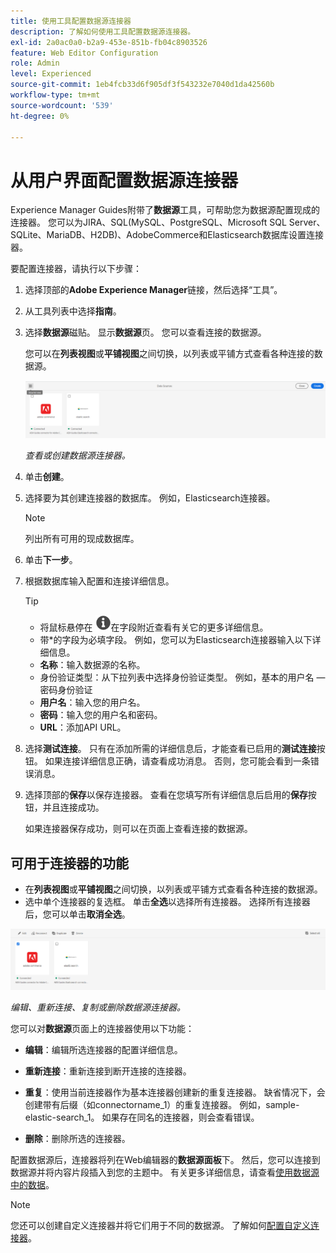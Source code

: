 ```yaml
---
title: 使用工具配置数据源连接器
description: 了解如何使用工具配置数据源连接器。
exl-id: 2a0ac0a0-b2a9-453e-851b-fb04c8903526
feature: Web Editor Configuration
role: Admin
level: Experienced
source-git-commit: 1eb4fcb33d6f905df3f543232e7040d1da42560b
workflow-type: tm+mt
source-wordcount: '539'
ht-degree: 0%

---
```


# 从用户界面配置数据源连接器

Experience Manager Guides附带了&#x200B;**数据源**&#x200B;工具，可帮助您为数据源配置现成的连接器。 您可以为JIRA、SQL(MySQL、PostgreSQL、Microsoft SQL Server、SQLite、MariaDB、H2DB)、AdobeCommerce和Elasticsearch数据库设置连接器。

要配置连接器，请执行以下步骤：

1. 选择顶部的&#x200B;**Adobe Experience Manager**&#x200B;链接，然后选择“工具”。
1. 从工具列表中选择&#x200B;**指南**。
1. 选择&#x200B;**数据源**&#x200B;磁贴。 显示&#x200B;**数据源**&#x200B;页。 您可以查看连接的数据源。

   您可以在&#x200B;**列表视图**&#x200B;或&#x200B;**平铺视图**&#x200B;之间切换，以列表或平铺方式查看各种连接的数据源。

   <img src="./assets/data-sources-create-window.png" alt= "数据源页面上列出的数据源" width="800">

   *查看或创建数据源连接器。*
1. 单击&#x200B;**创建**。
1. 选择要为其创建连接器的数据库。 例如，Elasticsearch连接器。
   >[!NOTE]
   >
   >列出所有可用的现成数据库。

1. 单击&#x200B;**下一步**。
1. 根据数据库输入配置和连接详细信息。

   >[!TIP]
   >* 将鼠标悬停在 <img src="./assets/info-details.svg" alt= "信息图标" width="25">在字段附近查看有关它的更多详细信息。
   > * 带*的字段为必填字段。 例如，您可以为Elasticsearch连接器输入以下详细信息。

   * **名称**：输入数据源的名称。
   * 身份验证类型：从下拉列表中选择身份验证类型。 例如，基本的用户名 — 密码身份验证
   * **用户名**：输入您的用户名。
   * **密码**：输入您的用户名和密码。
   * **URL**：添加API URL。

1. 选择&#x200B;**测试连接**。 只有在添加所需的详细信息后，才能查看已启用的&#x200B;**测试连接**&#x200B;按钮。 如果连接详细信息正确，请查看成功消息。 否则，您可能会看到一条错误消息。



1. 选择顶部的&#x200B;**保存**&#x200B;以保存连接器。     查看在您填写所有详细信息后启用的&#x200B;**保存**&#x200B;按钮，并且连接成功。


   如果连接器保存成功，则可以在页面上查看连接的数据源。

## 可用于连接器的功能

* 在&#x200B;**列表视图**&#x200B;或&#x200B;**平铺视图**&#x200B;之间切换，以列表或平铺方式查看各种连接的数据源。
* 选中单个连接器的复选框。 单击&#x200B;**全选**&#x200B;以选择所有连接器。 选择所有连接器后，您可以单击&#x200B;**取消全选**。

<img src="./assets/data-sources-features.png" alt= "数据源页面上的数据源功能" width="800">

*编辑、重新连接、复制或删除数据源连接器。*

您可以对&#x200B;**数据源**&#x200B;页面上的连接器使用以下功能：

* **编辑**：编辑所选连接器的配置详细信息。

* **重新连接**：重新连接到断开连接的连接器。

* **重复**：使用当前连接器作为基本连接器创建新的重复连接器。 缺省情况下，会创建带有后缀（如connectorname_1）的重复连接器。 例如，sample-elastic-search_1。
如果存在同名的连接器，则会查看错误。

* **删除**：删除所选的连接器。


配置数据源后，连接器将列在Web编辑器的&#x200B;**数据源面板**&#x200B;下。 然后，您可以连接到数据源并将内容片段插入到您的主题中。 有关更多详细信息，请查看[使用数据源中的数据](../user-guide/web-editor-content-snippet.md)。

>[!NOTE]
>
>您还可以创建自定义连接器并将它们用于不同的数据源。 了解如何[配置自定义连接器](../knowledge-base/kb-articles/data-source/conf-custom-data-source-connector.md)。